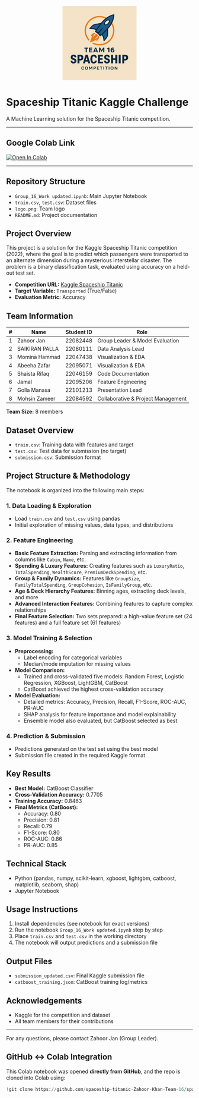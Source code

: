 <p align="center">
  <img src="logo.png" alt="Team Logo" width="200"/>
</p>

#  Spaceship Titanic Kaggle Challenge

A Machine Learning solution for the Spaceship Titanic competition.

---

##  Google Colab Link

[![Open In Colab](https://colab.research.google.com/assets/colab-badge.svg)](https://colab.research.google.com/github/spaceship-titanic-Zahoor-Khan-Team-16/spaceship-titanic-kaggle-challenge/blob/main/Group_16_Work%20updated.ipynb)

---

##  Repository Structure
- `Group_16_Work updated.ipynb`: Main Jupyter Notebook
- `train.csv`, `test.csv`: Dataset files
- `logo.png`: Team logo
- `README.md`: Project documentation






## Project Overview
This project is a solution for the Kaggle Spaceship Titanic competition (2022), where the goal is to predict which passengers were transported to an alternate dimension during a mysterious interstellar disaster. The problem is a binary classification task, evaluated using accuracy on a held-out test set.

- **Competition URL:** [Kaggle Spaceship Titanic](https://www.kaggle.com/competitions/spaceship-titanic)
- **Target Variable:** `Transported` (True/False)
- **Evaluation Metric:** Accuracy

## Team Information
| # | Name           | Student ID | Role                                 |
|---|----------------|------------|--------------------------------------|
| 1 | Zahoor Jan     | 22082448   | Group Leader & Model Evaluation      |
| 2 | SAIKIRAN PALLA | 22080111   | Data Analysis Lead                   |
| 3 | Momina Hammad  | 22047438   | Visualization & EDA                  |
| 4 | Abeeha Zafar   | 22095071   | Visualization & EDA                  |
| 5 | Shaista Rifaq  | 22046159   | Code Documentation                   |
| 6 | Jamal          | 22095206   | Feature Engineering                  |
| 7 | Golla Manasa   | 22101213   | Presentation Lead                    |
| 8 | Mohsin Zameer  | 22084592   | Collaborative & Project Management   |

**Team Size:** 8 members

## Dataset Overview
- `train.csv`: Training data with features and target
- `test.csv`: Test data for submission (no target)
- `submission.csv`: Submission format

## Project Structure & Methodology
The notebook is organized into the following main steps:

### 1. Data Loading & Exploration
- Load `train.csv` and `test.csv` using pandas
- Initial exploration of missing values, data types, and distributions

### 2. Feature Engineering
- **Basic Feature Extraction:** Parsing and extracting information from columns like `Cabin`, `Name`, etc.
- **Spending & Luxury Features:** Creating features such as `LuxuryRatio`, `TotalSpending`, `WealthScore`, `PremiumDeckSpending`, etc.
- **Group & Family Dynamics:** Features like `GroupSize`, `FamilyTotalSpending`, `GroupCohesion`, `IsFamilyGroup`, etc.
- **Age & Deck Hierarchy Features:** Binning ages, extracting deck levels, and more
- **Advanced Interaction Features:** Combining features to capture complex relationships
- **Final Feature Selection:** Two sets prepared: a high-value feature set (24 features) and a full feature set (61 features)

### 3. Model Training & Selection
- **Preprocessing:**
  - Label encoding for categorical variables
  - Median/mode imputation for missing values
- **Model Comparison:**
  - Trained and cross-validated five models: Random Forest, Logistic Regression, XGBoost, LightGBM, CatBoost
  - CatBoost achieved the highest cross-validation accuracy
- **Model Evaluation:**
  - Detailed metrics: Accuracy, Precision, Recall, F1-Score, ROC-AUC, PR-AUC
  - SHAP analysis for feature importance and model explainability
  - Ensemble model also evaluated, but CatBoost selected as best

### 4. Prediction & Submission
- Predictions generated on the test set using the best model
- Submission file created in the required Kaggle format

## Key Results
- **Best Model:** CatBoost Classifier
- **Cross-Validation Accuracy:** 0.7705
- **Training Accuracy:** 0.8463
- **Final Metrics (CatBoost):**
  - Accuracy: 0.80
  - Precision: 0.81
  - Recall: 0.79
  - F1-Score: 0.80
  - ROC-AUC: 0.86
  - PR-AUC: 0.85

## Technical Stack
- Python (pandas, numpy, scikit-learn, xgboost, lightgbm, catboost, matplotlib, seaborn, shap)
- Jupyter Notebook

## Usage Instructions
1. Install dependencies (see notebook for exact versions)
2. Run the notebook `Group_16_Work updated.ipynb` step by step
3. Place `train.csv` and `test.csv` in the working directory
4. The notebook will output predictions and a submission file

## Output Files
- `submission_updated.csv`: Final Kaggle submission file
- `catboost_training.json`: CatBoost training log/metrics

## Acknowledgements
- Kaggle for the competition and dataset
- All team members for their contributions

---
For any questions, please contact Zahoor Jan (Group Leader).


## GitHub ↔️ Colab Integration
This Colab notebook was opened **directly from GitHub**, and the repo is cloned into Colab using:

```python
!git clone https://github.com/spaceship-titanic-Zahoor-Khan-Team-16/spaceship-titanic-kaggle-challenge.git
